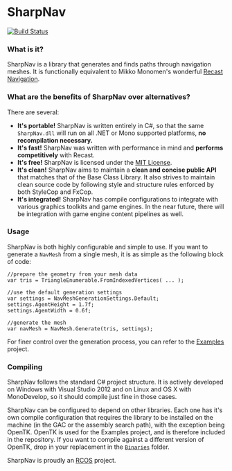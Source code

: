 SharpNav
========
[![Build Status](https://travis-ci.org/Robmaister/SharpNav.svg?branch=master)](https://travis-ci.org/Robmaister/SharpNav)

### What is it?

SharpNav is a library that generates and finds paths through navigation meshes. It is functionally equivalent to Mikko Monomen's wonderful [Recast Navigation](https://github.com/memononen/recastnavigation).

### What are the benefits of SharpNav over alternatives?

There are several:
 - **It's portable!** SharpNav is written entirely in C#, so  that the same `SharpNav.dll` will run on all .NET or Mono supported platforms, **no recompilation necessary.**
 - **It's fast!** SharpNav was written with performance in mind and **performs competitively** with Recast.
 - **It's free!** SharpNav is licensed under the [MIT License](https://github.com/Robmaister/SharpNav/blob/master/LICENSE).
 - **It's clean!** SharpNav aims to maintain a **clean and concise public API** that matches that of the Base Class Library. It also strives to maintain clean source code by following style and structure rules enforced by both StyleCop and FxCop.
 - **It's integrated!** SharpNav has compile configurations to integrate with various graphics toolkits and game engines. In the near future, there will be integration with game engine content pipelines as well.

### Usage

SharpNav is both highly configurable and simple to use. If you want to generate a `NavMesh` from a single mesh, it is as simple as the following block of code:

``` CSharp
//prepare the geometry from your mesh data
var tris = TriangleEnumerable.FromIndexedVertices( ... );

//use the default generation settings
var settings = NavMeshGenerationSettings.Default;
settings.AgentHeight = 1.7f;
settings.AgentWidth = 0.6f;

//generate the mesh
var navMesh = NavMesh.Generate(tris, settings);
```

For finer control over the generation process, you can refer to the [Examples](https://github.com/Robmaister/SharpNav/tree/master/Examples) project.
### Compiling

SharpNav follows the standard C# project structure. It is actively developed on Windows with Visual Studio 2012 and on Linux and OS X with MonoDevelop, so it should compile just fine in those cases.

SharpNav can be configured to depend on other libraries. Each one has it's own compile configuration that requires the library to be installed on the machine (in the GAC or the assembly search path), with the exception being OpenTK. OpenTK is used for the Examples project, and is therefore included in the repository. If you want to compile against a different version of OpenTK, drop in your replacement in the [`Binaries`](https://github.com/Robmaister/SharpNav/tree/master/Binaries) folder.

SharpNav is proudly an [RCOS](http://rcos.rpi.edu/) project.
